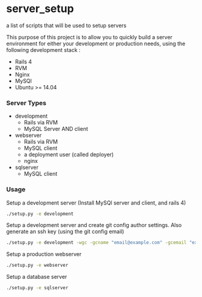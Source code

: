 server_setup
============

a list of scripts that will be used to setup servers


This purpose of this project is to allow you to quickly build a server environment for either your development or production needs, using the following development stack :

* Rails 4
* RVM
* Nginx
* MySQl
* Ubuntu >= 14.04


### Server Types

* development
  * Rails via RVM
  * MySQL Server AND client
* webserver
  * Rails via RVM
  * MySQL client
  * a deployment user (called deployer)
  * nginx
* sqlserver
  * MySQL client

### Usage

Setup a development server (Install MySQl server and client, and rails 4)
```bash
./setup.py -e development
```

Setup a development server and create git config author settings. Also generate an ssh key (using the git config email)

```bash
./setup.py -e development -wgc -gcname "email@example.com" -gcemail "example.com" -sshkeygen
```

Setup a production webserver
```bash
./setup.py -e webserver
```

Setup a database server
```bash
./setup.py -e sqlserver
```
